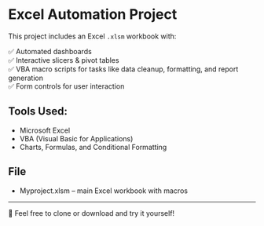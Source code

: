# Excel Automation Project

This project includes an Excel `.xlsm` workbook with:

✅ Automated dashboards  
✅ Interactive slicers & pivot tables  
✅ VBA macro scripts for tasks like data cleanup, formatting, and report generation  
✅ Form controls for user interaction  

## Tools Used:
- Microsoft Excel
- VBA (Visual Basic for Applications)
- Charts, Formulas, and Conditional Formatting

## File
- Myproject.xlsm – main Excel workbook with macros

---

🔗 Feel free to clone or download and try it yourself!

